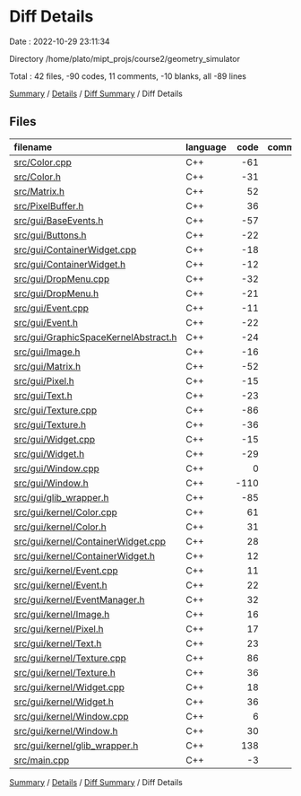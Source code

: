 # Diff Details

Date : 2022-10-29 23:11:34

Directory /home/plato/mipt_projs/course2/geometry_simulator

Total : 42 files,  -90 codes, 11 comments, -10 blanks, all -89 lines

[Summary](results.md) / [Details](details.md) / [Diff Summary](diff.md) / Diff Details

## Files
| filename | language | code | comment | blank | total |
| :--- | :--- | ---: | ---: | ---: | ---: |
| [src/Color.cpp](/src/Color.cpp) | C++ | -61 | -8 | -28 | -97 |
| [src/Color.h](/src/Color.h) | C++ | -31 | -1 | -11 | -43 |
| [src/Matrix.h](/src/Matrix.h) | C++ | 52 | 2 | 23 | 77 |
| [src/PixelBuffer.h](/src/PixelBuffer.h) | C++ | 36 | 23 | 14 | 73 |
| [src/gui/BaseEvents.h](/src/gui/BaseEvents.h) | C++ | -57 | 0 | -8 | -65 |
| [src/gui/Buttons.h](/src/gui/Buttons.h) | C++ | -22 | 0 | -10 | -32 |
| [src/gui/ContainerWidget.cpp](/src/gui/ContainerWidget.cpp) | C++ | -18 | -2 | -6 | -26 |
| [src/gui/ContainerWidget.h](/src/gui/ContainerWidget.h) | C++ | -12 | 0 | -4 | -16 |
| [src/gui/DropMenu.cpp](/src/gui/DropMenu.cpp) | C++ | -32 | -5 | -14 | -51 |
| [src/gui/DropMenu.h](/src/gui/DropMenu.h) | C++ | -21 | 0 | -9 | -30 |
| [src/gui/Event.cpp](/src/gui/Event.cpp) | C++ | -11 | 0 | -4 | -15 |
| [src/gui/Event.h](/src/gui/Event.h) | C++ | -22 | -4 | -10 | -36 |
| [src/gui/GraphicSpaceKernelAbstract.h](/src/gui/GraphicSpaceKernelAbstract.h) | C++ | -24 | -1 | -8 | -33 |
| [src/gui/Image.h](/src/gui/Image.h) | C++ | -16 | -2 | -8 | -26 |
| [src/gui/Matrix.h](/src/gui/Matrix.h) | C++ | -52 | -1 | -24 | -77 |
| [src/gui/Pixel.h](/src/gui/Pixel.h) | C++ | -15 | 0 | -7 | -22 |
| [src/gui/Text.h](/src/gui/Text.h) | C++ | -23 | 0 | -9 | -32 |
| [src/gui/Texture.cpp](/src/gui/Texture.cpp) | C++ | -86 | -11 | -44 | -141 |
| [src/gui/Texture.h](/src/gui/Texture.h) | C++ | -36 | -1 | -17 | -54 |
| [src/gui/Widget.cpp](/src/gui/Widget.cpp) | C++ | -15 | 0 | -10 | -25 |
| [src/gui/Widget.h](/src/gui/Widget.h) | C++ | -29 | 0 | -15 | -44 |
| [src/gui/Window.cpp](/src/gui/Window.cpp) | C++ | 0 | 0 | -1 | -1 |
| [src/gui/Window.h](/src/gui/Window.h) | C++ | -110 | -1 | -27 | -138 |
| [src/gui/glib_wrapper.h](/src/gui/glib_wrapper.h) | C++ | -85 | -26 | -23 | -134 |
| [src/gui/kernel/Color.cpp](/src/gui/kernel/Color.cpp) | C++ | 61 | 8 | 28 | 97 |
| [src/gui/kernel/Color.h](/src/gui/kernel/Color.h) | C++ | 31 | 2 | 11 | 44 |
| [src/gui/kernel/ContainerWidget.cpp](/src/gui/kernel/ContainerWidget.cpp) | C++ | 28 | 2 | 12 | 42 |
| [src/gui/kernel/ContainerWidget.h](/src/gui/kernel/ContainerWidget.h) | C++ | 12 | 1 | 6 | 19 |
| [src/gui/kernel/Event.cpp](/src/gui/kernel/Event.cpp) | C++ | 11 | 0 | 4 | 15 |
| [src/gui/kernel/Event.h](/src/gui/kernel/Event.h) | C++ | 22 | 4 | 10 | 36 |
| [src/gui/kernel/EventManager.h](/src/gui/kernel/EventManager.h) | C++ | 32 | 1 | 9 | 42 |
| [src/gui/kernel/Image.h](/src/gui/kernel/Image.h) | C++ | 16 | 2 | 8 | 26 |
| [src/gui/kernel/Pixel.h](/src/gui/kernel/Pixel.h) | C++ | 17 | 0 | 8 | 25 |
| [src/gui/kernel/Text.h](/src/gui/kernel/Text.h) | C++ | 23 | 0 | 9 | 32 |
| [src/gui/kernel/Texture.cpp](/src/gui/kernel/Texture.cpp) | C++ | 86 | 11 | 44 | 141 |
| [src/gui/kernel/Texture.h](/src/gui/kernel/Texture.h) | C++ | 36 | 1 | 17 | 54 |
| [src/gui/kernel/Widget.cpp](/src/gui/kernel/Widget.cpp) | C++ | 18 | 1 | 7 | 26 |
| [src/gui/kernel/Widget.h](/src/gui/kernel/Widget.h) | C++ | 36 | 8 | 20 | 64 |
| [src/gui/kernel/Window.cpp](/src/gui/kernel/Window.cpp) | C++ | 6 | 0 | 2 | 8 |
| [src/gui/kernel/Window.h](/src/gui/kernel/Window.h) | C++ | 30 | 0 | 9 | 39 |
| [src/gui/kernel/glib_wrapper.h](/src/gui/kernel/glib_wrapper.h) | C++ | 138 | 8 | 46 | 192 |
| [src/main.cpp](/src/main.cpp) | C++ | -3 | 0 | 0 | -3 |

[Summary](results.md) / [Details](details.md) / [Diff Summary](diff.md) / Diff Details